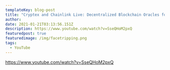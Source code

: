 ```yaml
---
templateKey: blog-post
title: "Cryptex and Chainlink Live: Decentralized Blockchain Oracles for DeFi Indexes"
author: 
date: 2021-01-21T03:13:56.151Z
description: https://www.youtube.com/watch?v=SseQHoM2pxQ
featuredpost: true
featuredimage: /img/facetripping.png
tags:
  - YouTube
---
```

https://www.youtube.com/watch?v=SseQHoM2pxQ